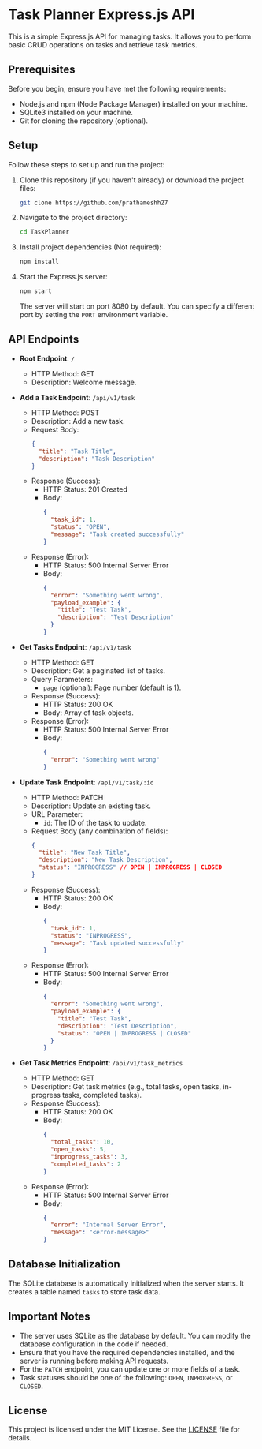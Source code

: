 # Task Planner Express.js API

This is a simple Express.js API for managing tasks. It allows you to perform basic CRUD operations on tasks and retrieve task metrics.

## Prerequisites

Before you begin, ensure you have met the following requirements:

- Node.js and npm (Node Package Manager) installed on your machine.
- SQLite3 installed on your machine.
- Git for cloning the repository (optional).

## Setup

Follow these steps to set up and run the project:

1. Clone this repository (if you haven't already) or download the project files:

   ```bash
   git clone https://github.com/prathameshh27
   ```

2. Navigate to the project directory:

   ```bash
   cd TaskPlanner
   ```

3. Install project dependencies (Not required):

   ```bash
   npm install
   ```

4. Start the Express.js server:

   ```bash
   npm start
   ```

   The server will start on port 8080 by default. You can specify a different port by setting the `PORT` environment variable.

## API Endpoints

- **Root Endpoint**: `/`
  - HTTP Method: GET
  - Description: Welcome message.

- **Add a Task Endpoint**: `/api/v1/task`
  - HTTP Method: POST
  - Description: Add a new task.
  - Request Body:
    ```json
    {
      "title": "Task Title",
      "description": "Task Description"
    }
    ```
  - Response (Success):
    - HTTP Status: 201 Created
    - Body:
      ```json
      {
        "task_id": 1,
        "status": "OPEN",
        "message": "Task created successfully"
      }
      ```
  - Response (Error):
    - HTTP Status: 500 Internal Server Error
    - Body:
      ```json
      {
        "error": "Something went wrong",
        "payload_example": {
          "title": "Test Task",
          "description": "Test Description"
        }
      }
      ```

- **Get Tasks Endpoint**: `/api/v1/task`
  - HTTP Method: GET
  - Description: Get a paginated list of tasks.
  - Query Parameters:
    - `page` (optional): Page number (default is 1).
  - Response (Success):
    - HTTP Status: 200 OK
    - Body: Array of task objects.
  - Response (Error):
    - HTTP Status: 500 Internal Server Error
    - Body:
      ```json
      {
        "error": "Something went wrong"
      }
      ```

- **Update Task Endpoint**: `/api/v1/task/:id`
  - HTTP Method: PATCH
  - Description: Update an existing task.
  - URL Parameter:
    - `id`: The ID of the task to update.
  - Request Body (any combination of fields):
    ```json
    {
      "title": "New Task Title",
      "description": "New Task Description",
      "status": "INPROGRESS" // OPEN | INPROGRESS | CLOSED
    }
    ```
  - Response (Success):
    - HTTP Status: 200 OK
    - Body:
      ```json
      {
        "task_id": 1,
        "status": "INPROGRESS",
        "message": "Task updated successfully"
      }
      ```
  - Response (Error):
    - HTTP Status: 500 Internal Server Error
    - Body:
      ```json
      {
        "error": "Something went wrong",
        "payload_example": {
          "title": "Test Task",
          "description": "Test Description",
          "status": "OPEN | INPROGRESS | CLOSED"
        }
      }
      ```

- **Get Task Metrics Endpoint**: `/api/v1/task_metrics`
  - HTTP Method: GET
  - Description: Get task metrics (e.g., total tasks, open tasks, in-progress tasks, completed tasks).
  - Response (Success):
    - HTTP Status: 200 OK
    - Body:
      ```json
      {
        "total_tasks": 10,
        "open_tasks": 5,
        "inprogress_tasks": 3,
        "completed_tasks": 2
      }
      ```
  - Response (Error):
    - HTTP Status: 500 Internal Server Error
    - Body:
      ```json
      {
        "error": "Internal Server Error",
        "message": "<error-message>"
      }
      ```

## Database Initialization

The SQLite database is automatically initialized when the server starts. It creates a table named `tasks` to store task data.

## Important Notes

- The server uses SQLite as the database by default. You can modify the database configuration in the code if needed.
- Ensure that you have the required dependencies installed, and the server is running before making API requests.
- For the `PATCH` endpoint, you can update one or more fields of a task.
- Task statuses should be one of the following: `OPEN`, `INPROGRESS`, or `CLOSED`.

## License

This project is licensed under the MIT License. See the [LICENSE](LICENSE) file for details.